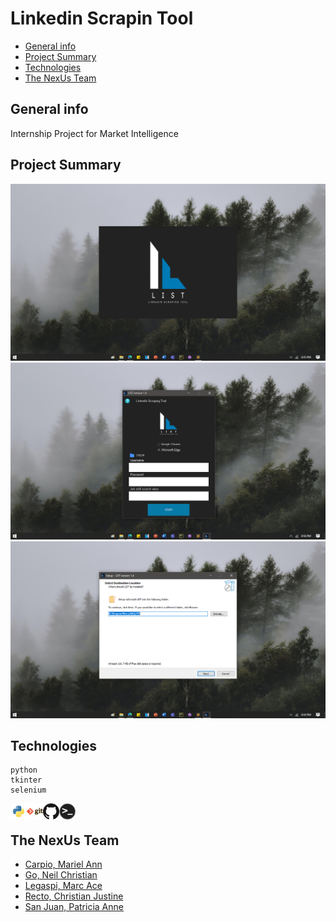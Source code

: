 # Linkedin Scrapin Tool
* [General info](#general-info)
* [Project Summary](#project-summary)
* [Technologies](#technologies)
* [The NexUs Team](#the-nexus-team)

## General info
Internship Project for Market Intelligence

## Project Summary
![001](/IMAGES/001.png?raw=true "001")<br>
![003](/IMAGES/003.png?raw=true "003")<br>
![002](/IMAGES/002.png?raw=true "002")

## Technologies
    python
    tkinter
    selenium
    
<img align="left" alt="CSS3" width="26px" src="https://raw.githubusercontent.com/github/explore/80688e429a7d4ef2fca1e82350fe8e3517d3494d/topics/python/python.png" />
<img align="left" alt="Git" width="26px" src="https://raw.githubusercontent.com/github/explore/80688e429a7d4ef2fca1e82350fe8e3517d3494d/topics/git/git.png" />
<img align="left" alt="GitHub" width="26px" src="https://raw.githubusercontent.com/github/explore/78df643247d429f6cc873026c0622819ad797942/topics/github/github.png" />
<img align="left" alt="Terminal" width="26px" src="https://raw.githubusercontent.com/github/explore/80688e429a7d4ef2fca1e82350fe8e3517d3494d/topics/terminal/terminal.png" />
<br>

## The NexUs Team
- [Carpio, Mariel Ann](https://github.com/CarpioMrl/)
- [Go, Neil Christian](https://github.com/Nichigo-GitHub/)
- [Legaspi, Marc Ace](https://github.com/mecsung/)
- [Recto, Christian Justine](https://github.com/jcjrecto/)
- [San Juan, Patricia Anne](https://github.com/sanjuanpatricia/)
